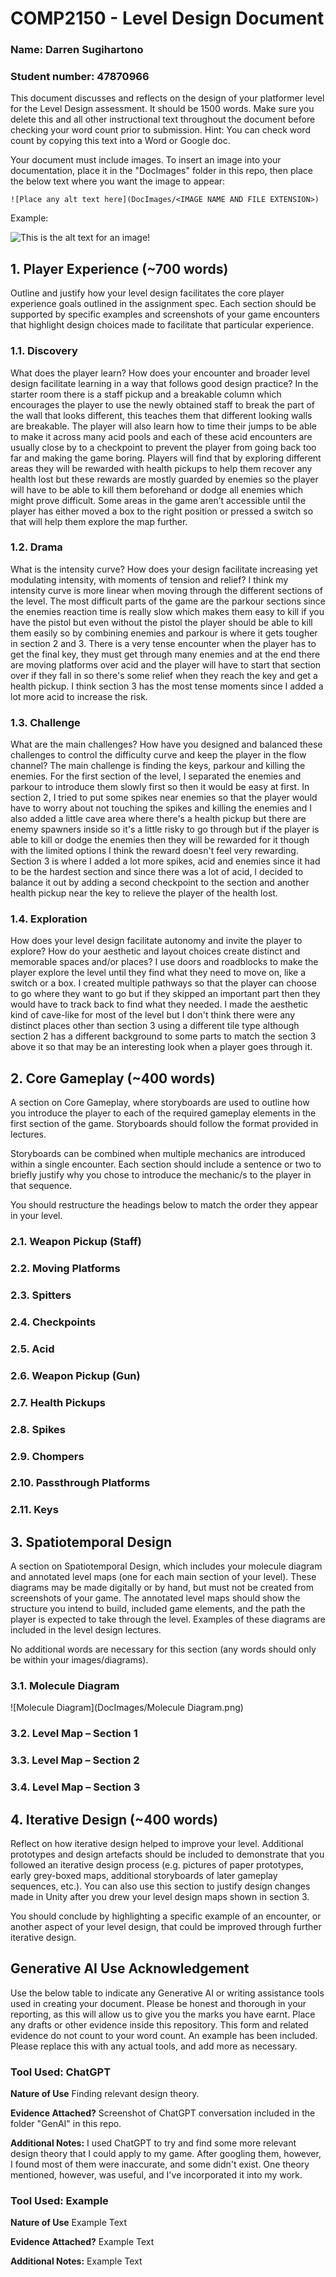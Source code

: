 # COMP2150  - Level Design Document
### Name: Darren Sugihartono
### Student number: 47870966 

This document discusses and reflects on the design of your platformer level for the Level Design assessment. It should be 1500 words. Make sure you delete this and all other instructional text throughout the document before checking your word count prior to submission. Hint: You can check word count by copying this text into a Word or Google doc.

Your document must include images. To insert an image into your documentation, place it in the "DocImages" folder in this repo, then place the below text where you want the image to appear:

```
![Place any alt text here](DocImages/<IMAGE NAME AND FILE EXTENSION>)
```

Example:

![This is the alt text for an image!](DocImages/exampleimage.png)

## 1. Player Experience (~700 words)
Outline and justify how your level design facilitates the core player experience goals outlined in the assignment spec. Each section should be supported by specific examples and screenshots of your game encounters that highlight design choices made to facilitate that particular experience.

### 1.1. Discovery
What does the player learn? How does your encounter and broader level design facilitate learning in a way that follows good design practice?
In the starter room there is a staff pickup and a breakable column which encourages the player to use the newly obtained staff to break the part of the wall that looks different, this teaches them that different looking walls are breakable. The player will also learn how to time their jumps to be able to make it across many acid pools and each of these acid encounters are usually close by to a checkpoint to prevent the player from going back too far and making the game boring. Players will find that by exploring different areas they will be rewarded with health pickups to help them recover any health lost but these rewards are mostly guarded by enemies so the player will have to be able to kill them beforehand or dodge all enemies which might prove difficult. Some areas in the game aren’t accessible until the player has either moved a box to the right position or pressed a switch so that will help them explore the map further.
### 1.2. Drama
What is the intensity curve? How does your design facilitate increasing yet modulating intensity, with moments of tension and relief? 
I think my intensity curve is more linear when moving through the different sections of the level. The most difficult parts of the game are the parkour sections since the enemies reaction time is really slow which makes them easy to kill if you have the pistol but even without the pistol the player should be able to kill them easily so by combining enemies and parkour is where it gets tougher in section 2 and 3. There is a very tense encounter when the player has to get the final key, they must get through many enemies and at the end there are moving platforms over acid and the player will have to start that section over if they fall in so there's some relief when they reach the key and get a health pickup. I think section 3 has the most tense moments since I added a lot more acid to increase the risk.
### 1.3. Challenge
What are the main challenges? How have you designed and balanced these challenges to control the difficulty curve and keep the player in the flow channel?
The main challenge is finding the keys, parkour and killing the enemies. For the first section of the level, I separated the enemies and parkour to introduce them slowly first so then it would be easy at first. In section 2, I tried to put some spikes near enemies so that the player would have to worry about not touching the spikes and killing the enemies and I also added a little cave area where there's a health pickup but there are enemy spawners inside so it's a little risky to go through but if the player is able to kill or dodge the enemies then they will be rewarded for it though with the limited options I think the reward doesn't feel very rewarding. Section 3 is where I added a lot more spikes, acid and enemies since it had to be the hardest section and since there was a lot of acid, I decided to balance it out by adding a second checkpoint to the section and another health pickup near the key to relieve the player of the health lost.
### 1.4. Exploration
How does your level design facilitate autonomy and invite the player to explore? How do your aesthetic and layout choices create distinct and memorable spaces and/or places?
I use doors and roadblocks to make the player explore the level until they find what they need to move on, like a switch or a box. I created multiple pathways so that the player can choose to go where they want to go but if they skipped an important part then they would have to track back to find what they needed. I made the aesthetic kind of cave-like for most of the level but I don't think there were any distinct places other than section 3 using a different tile type although section 2 has a different background to some parts to match the section 3 above it so that may be an interesting look when a player goes through it.
## 2. Core Gameplay (~400 words)
A section on Core Gameplay, where storyboards are used to outline how you introduce the player to each of the required gameplay elements in the first section of the game. Storyboards should follow the format provided in lectures.

Storyboards can be combined when multiple mechanics are introduced within a single encounter. Each section should include a sentence or two to briefly justify why you chose to introduce the mechanic/s to the player in that sequence.

You should restructure the headings below to match the order they appear in your level.

### 2.1. Weapon Pickup (Staff)

### 2.2. Moving Platforms

### 2.3. Spitters

### 2.4. Checkpoints

### 2.5. Acid

### 2.6. Weapon Pickup (Gun)

### 2.7. Health Pickups

### 2.8. Spikes

### 2.9. Chompers

### 2.10. Passthrough Platforms

### 2.11. Keys

## 3. Spatiotemporal Design
A section on Spatiotemporal Design, which includes your molecule diagram and annotated level maps (one for each main section of your level). These diagrams may be made digitally or by hand, but must not be created from screenshots of your game. The annotated level maps should show the structure you intend to build, included game elements, and the path the player is expected to take through the level. Examples of these diagrams are included in the level design lectures.

No additional words are necessary for this section (any words should only be within your images/diagrams).
 
### 3.1. Molecule Diagram
![Molecule Diagram](DocImages/Molecule Diagram.png)
### 3.2. Level Map – Section 1

### 3.3.	Level Map – Section 2

### 3.4.	Level Map – Section 3

## 4. Iterative Design (~400 words)
Reflect on how iterative design helped to improve your level. Additional prototypes and design artefacts should be included to demonstrate that you followed an iterative design process (e.g. pictures of paper prototypes, early grey-boxed maps, additional storyboards of later gameplay sequences, etc.). You can also use this section to justify design changes made in Unity after you drew your level design maps shown in section 3. 

You should conclude by highlighting a specific example of an encounter, or another aspect of your level design, that could be improved through further iterative design.

## Generative AI Use Acknowledgement

Use the below table to indicate any Generative AI or writing assistance tools used in creating your document. Please be honest and thorough in your reporting, as this will allow us to give you the marks you have earnt. Place any drafts or other evidence inside this repository. This form and related evidence do not count to your word count.
An example has been included. Please replace this with any actual tools, and add more as necessary.


### Tool Used: ChatGPT
**Nature of Use** Finding relevant design theory.

**Evidence Attached?** Screenshot of ChatGPT conversation included in the folder "GenAI" in this repo.

**Additional Notes:** I used ChatGPT to try and find some more relevant design theory that I could apply to my game. After googling them, however, I found most of them were inaccurate, and some didn't exist. One theory mentioned, however, was useful, and I've incorporated it into my work.

### Tool Used: Example
**Nature of Use** Example Text

**Evidence Attached?** Example Text

**Additional Notes:** Example Text


